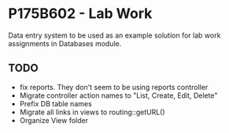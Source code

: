 # P175B602 - Lab Work

Data entry system to be used as an example solution for lab work assignments in Databases module.

## TODO
- fix reports. They don't seem to be using reports controller
- Migrate controller action names to "List, Create, Edit, Delete"
- Prefix DB table names
- Migrate all links in views to routing::getURL()
- Organize View folder

